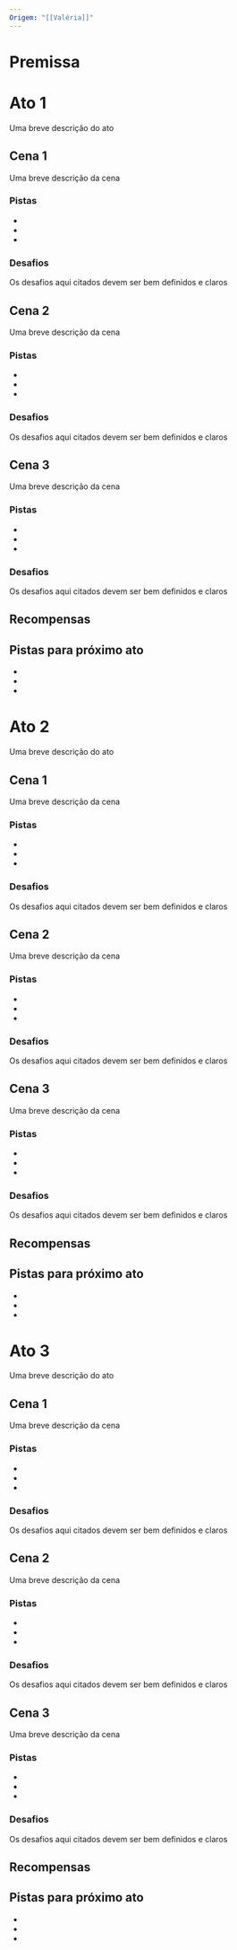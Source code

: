 ```yaml
---
Origem: "[[Valéria]]"
---
```



# Premissa


# Ato 1
Uma breve descrição do ato


## Cena 1
Uma breve descrição da cena

### Pistas
- 
- 
-  

### Desafios
Os desafios aqui citados devem ser bem definidos e claros


## Cena 2
Uma breve descrição da cena

### Pistas
- 
- 
-  

### Desafios
Os desafios aqui citados devem ser bem definidos e claros


## Cena 3
Uma breve descrição da cena

### Pistas
- 
- 
-  

### Desafios
Os desafios aqui citados devem ser bem definidos e claros



## Recompensas


## Pistas para próximo ato
- 
- 
-  


# Ato 2
Uma breve descrição do ato


## Cena 1
Uma breve descrição da cena

### Pistas
- 
- 
-  

### Desafios
Os desafios aqui citados devem ser bem definidos e claros


## Cena 2
Uma breve descrição da cena

### Pistas
- 
- 
-  

### Desafios
Os desafios aqui citados devem ser bem definidos e claros


## Cena 3
Uma breve descrição da cena

### Pistas
- 
- 
-  

### Desafios
Os desafios aqui citados devem ser bem definidos e claros



## Recompensas


## Pistas para próximo ato
- 
- 
-  

# Ato 3
Uma breve descrição do ato


## Cena 1
Uma breve descrição da cena

### Pistas
- 
- 
-  

### Desafios
Os desafios aqui citados devem ser bem definidos e claros


## Cena 2
Uma breve descrição da cena

### Pistas
- 
- 
-  

### Desafios
Os desafios aqui citados devem ser bem definidos e claros


## Cena 3
Uma breve descrição da cena

### Pistas
- 
- 
-  

### Desafios
Os desafios aqui citados devem ser bem definidos e claros



## Recompensas


## Pistas para próximo ato
- 
- 
-  


